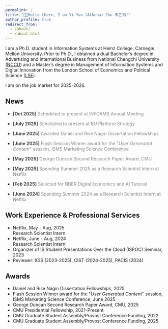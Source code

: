 ```yaml
---
permalink: /
title: "👋🏻Hello there, I am Yi-Yun (Athena) Chu 朱乙勻!"
author_profile: true
redirect_from: 
  - /about/
  - /about.html
---
```


I am a Ph.D. student in Information Systems at Heinz College, Carnegie Mellon University. Prior to Ph.D., I obtained a dual Bachelor’s degree in Advertising and International Business from National Chengchi University ([NCCU](https://www.nccu.edu.tw)) and a Master’s degree in Management of Information Systems and Digital Innovation from the London School of Economics and Political Science ([LSE](https://www.lse.ac.uk)).

I am on the job market for 2025-2026.

News
------
  - <span style="color:#444;font-weight:bold;">[Oct 2025]</span>
    <span style="color:#888;"> Scheduled to present at INFORMS Annual Meeting</span>

  - <span style="color:#444;font-weight:bold;">[July 2025]</span>
    <span style="color:#888;"> Scheduled to present at BU Platform Strategy</span>

  - <span style="color:#444;font-weight:bold;">[June 2025]</span>
    <span style="color:#888;"> Awarded Daniel and Rise Nagin Dissertation Fellowships</span> <br/>

  - <span style="color:#444;font-weight:bold;">[June 2025]</span>
    <span style="color:#888;"> Flash Session Winner award for the "<i>User Generated Content</i>" session, ISMS Marketing Science Conference</span><br/>

  - <span style="color:#444;font-weight:bold;">[May 2025]</span>
    <span style="color:#888;"> George Duncan Second Research Paper Award, CMU</span><br/>

  - <span style="color:#444;font-weight:bold;">[May 2025]</span>
    <span style="color:#888;"> Spending Summer 2025 as a Research Scientist Intern at Netflix</span><br/>

  - <span style="color:#444;font-weight:bold;">[Feb 2025]</span>
    <span style="color:#888;"> Selected for NBER Digital Economics and AI Tutorial</span><br/>

  - <span style="color:#444;font-weight:bold;">[June 2024]</span>
    <span style="color:#888;"> Spending Summer 2024 as a Research Scientist Intern at Netflix</span><br/>

Work Experience & Professional Services
------
- Netflix, May - Aug, 2025 <br/>
  Research Scientist Intern
- Netflix, June - Aug, 2024 <br/>
  Research Scientist Intern
- Organizer of IS Student Presentations Over the Cloud (ISPOC) Seminar, 2023
- Reviewer: ICIS (2023-2025), CIST (2024-2025), PACIS (2024)

Awards
------
- Daniel and Rise Nagin Dissertation Fellowships, 2025
- Flash Session Winner award for the "*User Generated Content*" session, ISMS Marketing Science Conference, June 2025 
- George Duncan Second Research Paper Award, CMU, 2025
- CMU Presidential Fellowship, 2021-Present
- CMU Graduate Student Assembly/Provost Conference Funding, 2022
- CMU Graduate Student Assembly/Provost Conference Funding, 2025